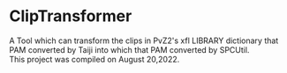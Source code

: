 # ClipTransformer
A Tool which can transform the clips in PvZ2's xfl LIBRARY dictionary that PAM converted by Taiji into which that PAM converted by SPCUtil.  
This project was compiled on August 20,2022.
